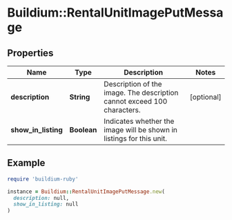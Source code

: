# Buildium::RentalUnitImagePutMessage

## Properties

| Name | Type | Description | Notes |
| ---- | ---- | ----------- | ----- |
| **description** | **String** | Description of the image. The description cannot exceed 100 characters. | [optional] |
| **show_in_listing** | **Boolean** | Indicates whether the image will be shown in listings for this unit. |  |

## Example

```ruby
require 'buildium-ruby'

instance = Buildium::RentalUnitImagePutMessage.new(
  description: null,
  show_in_listing: null
)
```

